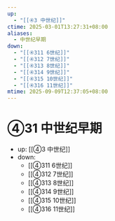 ```yaml
---
up:
  - "[[④3 中世纪]]"
ctime: 2025-03-01T13:27:31+08:00
aliases:
  - 中世纪早期
down:
  - "[[④311 6世纪]]"
  - "[[④312 7世纪]]"
  - "[[④313 8世纪]]"
  - "[[④314 9世纪]]"
  - "[[④315 10世纪]]"
  - "[[④316 11世纪]]"
mtime: 2025-09-09T12:37:05+08:00
---
```


# ④31 中世纪早期

- up: [[④3 中世纪]]
- down:	
	- [[④311 6世纪]]
	- [[④312 7世纪]]
	- [[④313 8世纪]]
	- [[④314 9世纪]]
	- [[④315 10世纪]]
	- [[④316 11世纪]]
	
